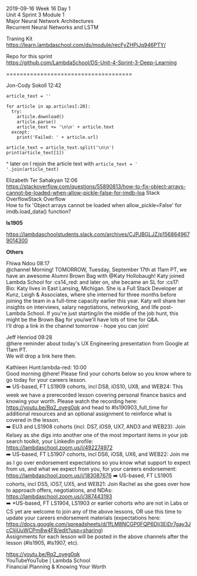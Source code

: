 2019-09-16 Week 16 Day 1    
Unit 4 Sprint 3 Module 1    
Major Neural Network Architectures  
Recurrent Neural Networks and LSTM  
     
Traning Kit     
https://learn.lambdaschool.com/ds/module/recFyZHPjJq946PTY/          

Repo for this sprint  
https://github.com/LambdaSchool/DS-Unit-4-Sprint-3-Deep-Learning     

=====================================

Jon-Cody Sokoll 12:42
```
article_text = ''

for article in ap.articles[:20]:
  try:
    article.download()
    article.parse()
    article_text += '\n\n' + article.text
  except:
    print('Failed: ' + article.url)
  
article_text = article_text.split('\n\n')
print(article_text[1])
```
^ later on I rejoin the article text with `article_text = '  '.join(article_text)`

Elizabeth Ter Sahakyan 12:06   
https://stackoverflow.com/questions/55890813/how-to-fix-object-arrays-cannot-be-loaded-when-allow-pickle-false-for-imdb-loa
Stack OverflowStack Overflow   
How to fix 'Object arrays cannot be loaded when allow_pickle=False' for imdb.load_data() function?  

**ls1905**  

https://lambdaschoolstudents.slack.com/archives/CJPJBGLJZ/p1568649679014300

**Others** 

Fhiwa Ndou 08:17  
@channel Morning! TOMORROW, Tuesday, September 17th at 11am PT, we have an awesome Alumni Brown Bag with @Katy Hollobaugh! Katy joined Lambda School for  :cs14_red: and later on, she became an SL for :cs17:   
Bio: Katy lives in East Lansing, Michigan. She is a Full Stack Developer at Kunz, Leigh & Associates, where she interned for three months before joining the team in a full-time capacity earlier this year. Katy will share her insights on interviews, salary negotiations, networking, and life post-Lambda School. If you're just starting/in the middle of the job hunt, this might be the Brown Bag for you/we'll have lots of time for Q&A.  
I'll drop a link in the channel tomorrow - hope you can join!  

Jeff Henriod 09:28   
@here reminder about today's UX Engineering presentation from Google at 11am PT.    
We will drop a link here then.   

Kathleen Hunt:lambda-red: 10:00   
Good morning @here! Please find your cohorts below so you know where to go today for your careers lesson.   
:arrow_right: US-based, FT LS1909 cohorts, incl DS8, iOS10, UX8, and WEB24: This week we have a prerecorded lesson covering personal finance basics and knowing your worth. Please watch the recording here: https://youtu.be/Rq2_oyeg0qk and head to #ls190903_full_time for additional resources and an optional assignment to reinforce what is covered in the lesson.   
:arrow_right: EU3 and LS1908 cohorts (incl. DS7, iOS9, UX7, AND3 and WEB23): Join Kelsey as she digs into another one of the most important items in your job search toolkit, your LinkedIn profile: https://lambdaschool.zoom.us/j/492274972   
:arrow_right: US-based, FT LS1907 cohorts, incl DS6, iOS8, UX6, and WEB22: Join me as I go over endorsement expectations so you know what support to expect from us, and what we expect from you, for your careers endorsement: https://lambdaschool.zoom.us/j/183087676
:arrow_right: US-based, FT LS1905 cohorts, incl DS5, iOS7, UX5, and WEB21: Join Rachel as she goes over how to approach offers, negotiations, and NDAs: https://lambdaschool.zoom.us/j/387443193   
:arrow_right: *US-based, FT LS1904, LS1903 or earlier cohorts who are not in Labs or CS yet are welcome to join any of the above lessons, OR use this time to update your careers endorsement materials (expectations here:    https://docs.google.com/spreadsheets/d/1fLM8NCGP0FQP6DIj3EiDr7gay3JcCljiUuWCPm8w4F8/edit?usp=sharing)  
Assignments for each lesson will be posted in the above channels after the lesson (#ls1905, #ls1907, etc).

https://youtu.be/Rq2_oyeg0qk      
YouTubeYouTube | Lambda School  
Financial Planning & Knowing Your Worth   


